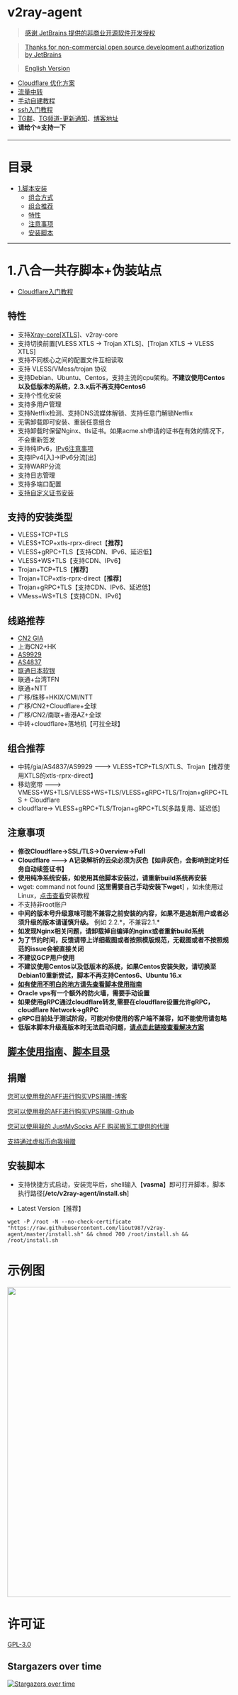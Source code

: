 # v2ray-agent

> [感谢 JetBrains 提供的非商业开源软件开发授权](https://www.jetbrains.com/?from=v2ray-agent)

> [Thanks for non-commercial open source development authorization by JetBrains](https://www.jetbrains.com/?from=v2ray-agent)

> [English Version](https://github.com/mack-a/v2ray-agent/blob/master/documents/en/README_EN.md)

- [Cloudflare 优化方案](https://github.com/mack-a/v2ray-agent/blob/master/documents/optimize_V2Ray.md)
- [流量中转](https://github.com/mack-a/v2ray-agent/blob/master/documents/traffic_relay.md)
- [手动自建教程](https://github.com/mack-a/v2ray-agent/blob/master/documents/Cloudflare_install_manual.md)
- [ssh入门教程](https://www.v2ray-agent.com/2020-12-16-ssh%E5%85%A5%E9%97%A8%E6%95%99%E7%A8%8B)
- [TG群](https://t.me/technologyshare)、[TG频道-更新通知](https://t.me/joinchat/VuYxsKnlIQp3VRw-)、[博客地址](https://www.v2ray-agent.com/)
- **请给个⭐支持一下**

* * *

# 目录

- [1.脚本安装](#1vlesstcptlsvlesswstlsvmesstcptlsvmesswstlstrojan-伪装站点-五合一共存脚本)
    - [组合方式](#组合方式)
    - [组合推荐](#组合推荐)
    - [特性](#特性)
    - [注意事项](#注意事项)
    - [安装脚本](#安装脚本)

* * *

# 1.八合一共存脚本+伪装站点

- [Cloudflare入门教程](https://github.com/mack-a/v2ray-agent/blob/master/documents/cloudflare_init.md)

## 特性

- 支持[Xray-core[XTLS]](https://github.com/XTLS/Xray-core)、v2ray-core
- 支持切换前置[VLESS XTLS -> Trojan XTLS]、[Trojan XTLS -> VLESS XTLS]
- 支持不同核心之间的配置文件互相读取
- 支持 VLESS/VMess/trojan 协议
- 支持Debian、Ubuntu、Centos，支持主流的cpu架构。**不建议使用Centos以及低版本的系统，2.3.x后不再支持Centos6**
- 支持个性化安装
- 支持多用户管理
- 支持Netflix检测、支持DNS流媒体解锁、支持任意门解锁Netflix
- 无需卸载即可安装、重装任意组合
- 支持卸载时保留Nginx、tls证书。如果acme.sh申请的证书在有效的情况下，不会重新签发
- 支持纯IPv6，[IPv6注意事项](https://github.com/mack-a/v2ray-agent/blob/master/documents/ipv6_help.md)
- 支持IPv4[入]->IPv6分流[出]
- 支持WARP分流
- 支持日志管理
- 支持多端口配置
- [支持自定义证书安装](https://github.com/mack-a/v2ray-agent/blob/master/documents/install_tls.md)

## 支持的安装类型

- VLESS+TCP+TLS
- VLESS+TCP+xtls-rprx-direct【**推荐**】
- VLESS+gRPC+TLS【支持CDN、IPv6、延迟低】
- VLESS+WS+TLS【支持CDN、IPv6】
- Trojan+TCP+TLS【**推荐**】
- Trojan+TCP+xtls-rprx-direct【**推荐**】
- Trojan+gRPC+TLS【支持CDN、IPv6、延迟低】
- VMess+WS+TLS【支持CDN、IPv6】


## 线路推荐

- [CN2 GIA](https://github.com/mack-a/v2ray-agent/blob/master/documents/donation_aff.md#1cn2-gia)
- 上海CN2+HK
- [AS9929](https://github.com/mack-a/v2ray-agent/blob/master/documents/donation_aff.md#2%E8%81%94%E9%80%9A-as9929a%E7%BD%91)
- [AS4837](https://github.com/mack-a/v2ray-agent/blob/master/documents/donation_aff.md#3%E8%81%94%E9%80%9A-as4837%E6%99%AE%E9%80%9A%E6%B0%91%E7%94%A8%E7%BD%91)
- [联通日本软银](https://github.com/mack-a/v2ray-agent/blob/master/documents/donation_aff.md#4%E8%81%94%E9%80%9A-%E6%97%A5%E6%9C%AC%E8%BD%AF%E9%93%B6)
- 联通+台湾TFN
- 联通+NTT
- 广移/珠移+HKIX/CMI/NTT
- 广移/CN2+Cloudflare+全球
- 广移/CN2/南联+香港AZ+全球
- 中转+cloudflare+落地机【可拉全球】

## 组合推荐

- 中转/gia/AS4837/AS9929 ---> VLESS+TCP+TLS/XTLS、Trojan【推荐使用XTLS的xtls-rprx-direct】
- 移动宽带 ---> VMESS+WS+TLS/VLESS+WS+TLS/VLESS+gRPC+TLS/Trojan+gRPC+TLS + Cloudflare
- cloudflare-> VLESS+gRPC+TLS/Trojan+gRPC+TLS[多路复用、延迟低]

## 注意事项

- **修改Cloudflare->SSL/TLS->Overview->Full**
- **Cloudflare ---> A记录解析的云朵必须为灰色【如非灰色，会影响到定时任务自动续签证书】**
- **使用纯净系统安装，如使用其他脚本安装过，请重新build系统再安装**
- wget: command not found [**这里需要自己手动安装下wget**]
  ，如未使用过Linux，[点击查看](https://github.com/mack-a/v2ray-agent/tree/master/documents/install_tools.md)安装教程
- 不支持非root账户
- **中间的版本号升级意味可能不兼容之前安装的内容，如果不是追新用户或者必须升级的版本请谨慎升级。** 例如 2.2.\*，不兼容2.1.\*
- **如发现Nginx相关问题，请卸载掉自编译的nginx或者重新build系统**
- **为了节约时间，反馈请带上详细截图或者按照模版规范，无截图或者不按照规范的issue会被直接关闭**
- **不建议GCP用户使用**
- **不建议使用Centos以及低版本的系统，如果Centos安装失败，请切换至Debian10重新尝试，脚本不再支持Centos6、Ubuntu 16.x**
- **[如有使用不明白的地方请先查看脚本使用指南](https://github.com/mack-a/v2ray-agent/blob/master/documents/how_to_use.md)**
- **Oracle vps有一个额外的防火墙，需要手动设置**
- **如果使用gRPC通过cloudflare转发,需要在cloudflare设置允许gRPC，cloudflare Network->gRPC**
- **gRPC目前处于测试阶段，可能对你使用的客户端不兼容，如不能使用请忽略**
- **低版本脚本升级高版本时无法启动问题，[请点击此链接查看解决方案](https://github.com/mack-a/v2ray-agent/blob/master/documents/how_to_use.md#4%E4%BD%8E%E7%89%88%E6%9C%AC%E5%8D%87%E7%BA%A7%E9%AB%98%E7%89%88%E6%9C%AC%E5%90%8E%E6%97%A0%E6%B3%95%E5%90%AF%E5%8A%A8%E6%A0%B8%E5%BF%83)**

## [脚本使用指南](https://github.com/mack-a/v2ray-agent/blob/master/documents/how_to_use.md)、[脚本目录](https://github.com/mack-a/v2ray-agent/blob/master/documents/how_to_use.md#5脚本目录)

## 捐赠

[您可以使用我的AFF进行购买VPS捐赠-博客](https://www.v2ray-agent.com/%E6%82%A8%E5%8F%AF%E4%BB%A5%E9%80%9A%E8%BF%87%E6%88%91%E7%9A%84AFF%E8%B4%AD%E4%B9%B0vps%E6%8D%90%E8%B5%A0)

[您可以使用我的AFF进行购买VPS捐赠-Github](https://github.com/mack-a/v2ray-agent/blob/master/documents/donation_aff.md)

[您可以使用我的 JustMySocks AFF 购买搬瓦工提供的代理](https://justmysocks.net/members/aff.php?aff=17181)

[支持通过虚拟币向我捐赠](https://github.com/mack-a/v2ray-agent/blob/master/documents/donation.md)

## 安装脚本

- 支持快捷方式启动，安装完毕后，shell输入【**vasma**】即可打开脚本，脚本执行路径[**/etc/v2ray-agent/install.sh**]

- Latest Version【推荐】

```
wget -P /root -N --no-check-certificate "https://raw.githubusercontent.com/liout987/v2ray-agent/master/install.sh" && chmod 700 /root/install.sh && /root/install.sh
```

# 示例图

<img src="https://raw.githubusercontent.com/mack-a/v2ray-agent/master/fodder/install/install.jpg" width=700>

# 许可证

[GPL-3.0](https://github.com/mack-a/v2ray-agent/blob/master/LICENSE)

## Stargazers over time

[![Stargazers over time](https://starchart.cc/mack-a/v2ray-agent.svg)](https://starchart.cc/mack-a/v2ray-agent)

